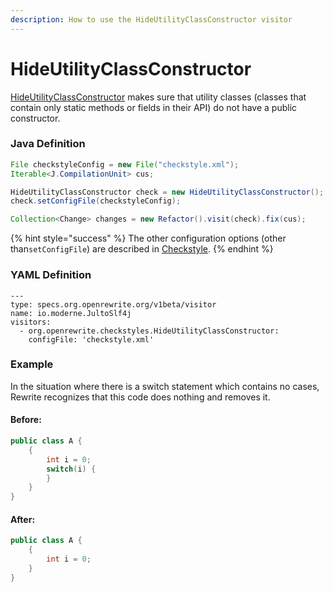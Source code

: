 ```yaml
---
description: How to use the HideUtilityClassConstructor visitor
---
```


# HideUtilityClassConstructor

[HideUtilityClassConstructor](https://checkstyle.sourceforge.io/config_design.html#HideUtilityClassConstructor) makes sure that utility classes \(classes that contain only static methods or fields in their API\) do not have a public constructor.

### Java Definition 

```java
File checkstyleConfig = new File("checkstyle.xml");
Iterable<J.CompilationUnit> cus;

HideUtilityClassConstructor check = new HideUtilityClassConstructor();
check.setConfigFile(checkstyleConfig);

Collection<Change> changes = new Refactor().visit(check).fix(cus);
```

{% hint style="success" %}
The other configuration options \(other than`setConfigFile`\) are described in [Checkstyle](./#configuration-options).
{% endhint %}

### YAML Definition

```text
---
type: specs.org.openrewrite.org/v1beta/visitor
name: io.moderne.JultoSlf4j
visitors:
  - org.openrewrite.checkstyles.HideUtilityClassConstructor:
    configFile: 'checkstyle.xml'
```

### Example

In the situation where there is a switch statement which contains no cases, Rewrite recognizes that this code does nothing and removes it.

#### Before:

```java
public class A {
    {
        int i = 0;
        switch(i) {
        }
    }
}
```

#### After:

```java
public class A {
    {
        int i = 0;
    }
}
```

